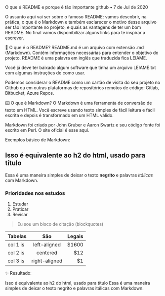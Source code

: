 
O que é README e porque é tão importante
github
•
7 de Jul de 2020

O assunto aqui vai ser sobre o famoso README: vamos descobrir, na prática, o que é o Markdown e também esclarecer o motivo desse arquivo ser tão importante no projeto, e quais as vantagens de ter um bom README. No final vamos disponibilizar alguns links para te inspirar a escrever.

📝 O que é o README?
README.md é um arquivo com extensão .md (Markdown). Contém informações necessárias para entender o objetivo do projeto. README é uma palavra em inglês que traduzida fica LEIAME.

Você já deve ter baixado algum software que tinha um arquivo LEIAME.txt com algumas instruções de como usar.

Podemos considerar o README como um cartão de visita do seu projeto no Github ou em outras plataformas de repositórios remotos de código: Gitlab, Bitbucket, Azure Repos.

⌨️ O que é Markdown?
O Markdown é uma ferramenta de conversão de texto em HTML. Você escreve usando texto simples de fácil leitura e fácil escrita e depois é transformado em um HTML válido.

Markdown foi criado por John Gruber e Aaron Swartz e seu código fonte foi escrito em Perl. O site oficial é esse aqui.

Exemplos básico de Markdown:

## Isso é equivalente ao h2 do html, usado para título
Essa é uma maneira simples de deixar o texto **negrito** e palavras *itálicas* com Markdown.


### Prioridades nos estudos
1. Estudar
2. Praticar
3. Revisar

> Eu sou um bloco de citação (blockquotes)


| Tabelas  |      São      |  Legais |
|----------|:-------------:|------:|
| col 1 is |  left-aligned | $1600 |
| col 2 is |    centered   |   $12 |
| col 3 is | right-aligned |    $1 |
✨ Resultado:

Isso é equivalente ao h2 do html, usado para título
Essa é uma maneira simples de deixar o texto negrito e palavras itálicas com Markdown.
